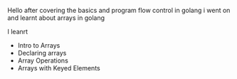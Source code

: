 Hello after covering the basics and program flow control in golang i went on and learnt about arrays in golang

I leanrt

- Intro to Arrays
- Declaring arrays
- Array Operations
- Arrays with Keyed Elements
